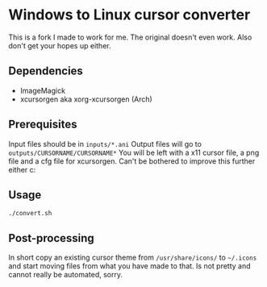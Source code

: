 # Windows to Linux cursor converter

This is a fork I made to work for me. The original doesn't even work. Also don't get your hopes up either.

## Dependencies

- ImageMagick
- xcursorgen aka xorg-xcursorgen (Arch)

## Prerequisites

Input files should be in `inputs/*.ani`
Output files will go to `outputs/CURSORNAME/CURSORNAME*`
You will be left with a x11 cursor file, a png file and a cfg file for xcursorgen. Can't be bothered to improve this further either c: 

## Usage

```
./convert.sh
```

## Post-processing
In short copy an existing cursor theme from `/usr/share/icons/` to `~/.icons` and start moving files from what you have made to that. Is not pretty and cannot really be automated, sorry.
